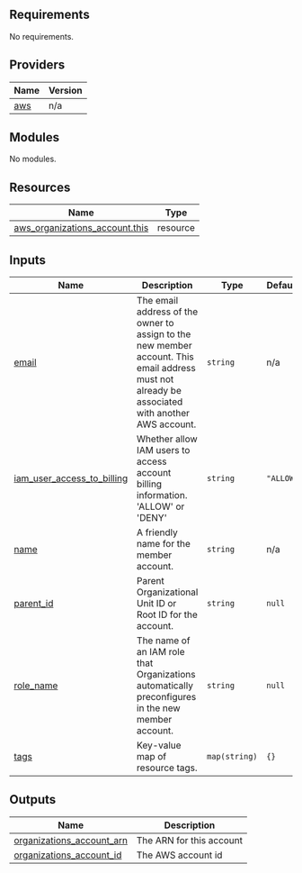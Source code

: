 ## Requirements

No requirements.

## Providers

| Name | Version |
|------|---------|
| <a name="provider_aws"></a> [aws](#provider\_aws) | n/a |

## Modules

No modules.

## Resources

| Name | Type |
|------|------|
| [aws_organizations_account.this](https://registry.terraform.io/providers/hashicorp/aws/latest/docs/resources/organizations_account) | resource |

## Inputs

| Name | Description | Type | Default | Required |
|------|-------------|------|---------|:--------:|
| <a name="input_email"></a> [email](#input\_email) | The email address of the owner to assign to the new member account. This email address must not already be associated with another AWS account. | `string` | n/a | yes |
| <a name="input_iam_user_access_to_billing"></a> [iam\_user\_access\_to\_billing](#input\_iam\_user\_access\_to\_billing) | Whether allow IAM users to access account billing information. 'ALLOW' or 'DENY' | `string` | `"ALLOW"` | no |
| <a name="input_name"></a> [name](#input\_name) | A friendly name for the member account. | `string` | n/a | yes |
| <a name="input_parent_id"></a> [parent\_id](#input\_parent\_id) | Parent Organizational Unit ID or Root ID for the account. | `string` | `null` | no |
| <a name="input_role_name"></a> [role\_name](#input\_role\_name) | The name of an IAM role that Organizations automatically preconfigures in the new member account. | `string` | `null` | no |
| <a name="input_tags"></a> [tags](#input\_tags) | Key-value map of resource tags. | `map(string)` | `{}` | no |

## Outputs

| Name | Description |
|------|-------------|
| <a name="output_organizations_account_arn"></a> [organizations\_account\_arn](#output\_organizations\_account\_arn) | The ARN for this account |
| <a name="output_organizations_account_id"></a> [organizations\_account\_id](#output\_organizations\_account\_id) | The AWS account id |
